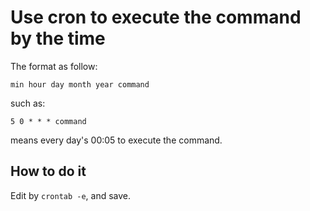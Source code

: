 # Use cron to execute the command by the time
The format as follow:
```
min hour day month year command
```
such as:
```
5 0 * * * command
```
means every day's 00:05 to execute the command.

## How to do it
Edit by `crontab -e`, and save.
